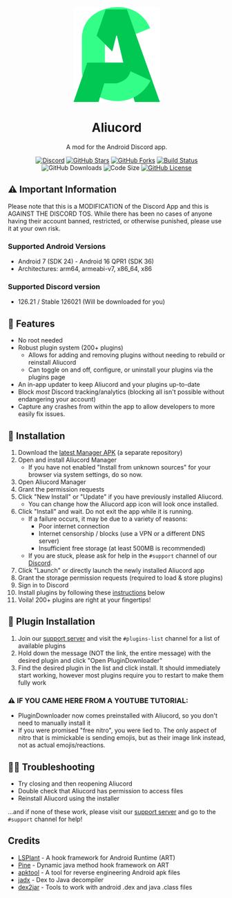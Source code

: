 <div align="center">
    <img src=".github/assets/aliucord.svg" alt="Aliucord Logo" width="200" />
    <h1>Aliucord</h1>
    <p>A mod for the Android Discord app.</p>

[![Discord](https://img.shields.io/discord/811255666990907402?logo=discord&logoColor=white&style=for-the-badge&color=5865F2)](https://discord.gg/EsNDvBaHVU)
[![GitHub Stars](https://img.shields.io/github/stars/Aliucord/Aliucord?logo=github&style=for-the-badge&color=ffd663)](https://github.com/Aliucord/Aliucord/stargazers)
[![GitHub Forks](https://img.shields.io/github/forks/Aliucord/Aliucord?logo=github&style=for-the-badge&color=975fff)](https://github.com/Aliucord/Aliucord/forks)
[![Build Status](https://img.shields.io/github/actions/workflow/status/Aliucord/Aliucord/build.yml?label=Build&logo=github&style=for-the-badge&branch=main)](https://nightly.link/Aliucord/Aliucord/workflows/build/main/app.zip)
![GitHub Downloads](https://img.shields.io/github/downloads/Aliucord/Aliucord/total?style=for-the-badge&logo=github)
![Code Size](https://img.shields.io/github/languages/code-size/Aliucord/Aliucord?style=for-the-badge&color=181717)
[![GitHub License](https://img.shields.io/github/license/Aliucord/Aliucord?style=for-the-badge&color=181717)](https://github.com/Aliucord/Aliucord/blob/main/LICENSE)

</div>

## ⚠️ Important Information

Please note that this is a MODIFICATION of the Discord App and this is AGAINST THE DISCORD TOS.
While there has been no cases of anyone having their account banned, restricted, or otherwise punished, please use it at your own risk.

### Supported Android Versions

- Android 7 (SDK 24) - Android 16 QPR1 (SDK 36)
- Architectures: arm64, armeabi-v7, x86_64, x86

### Supported Discord version

- 126.21 / Stable 126021 (Will be downloaded for you)

## 🎨 Features

- No root needed
- Robust plugin system (200+ plugins)
    - Allows for adding and removing plugins without needing to rebuild or reinstall Aliucord
    - Can toggle on and off, configure, or uninstall your plugins via the plugins page
- An in-app updater to keep Aliucord and your plugins up-to-date
- Block *most* Discord tracking/analytics (blocking all isn't possible without endangering your account)
- Capture any crashes from within the app to allow developers to more easily fix issues.

## 📲 Installation

1. Download the [latest Manager APK](https://github.com/Aliucord/Manager/releases/latest) (a separate repository)
2. Open and install Aliucord Manager
    - If you have not enabled "Install from unknown sources" for your browser via system settings, do so now.
3. Open Aliucord Manager
4. Grant the permission requests
5. Click "New Install" or "Update" if you have previously installed Aliucord.
    - You can change how the Aliucord app icon will look once installed.
6. Click "Install" and wait. Do not exit the app while it is running.
    - If a failure occurs, it may be due to a variety of reasons:
        - Poor internet connection
        - Internet censorship / blocks (use a VPN or a different DNS server)
        - Insufficient free storage (at least 500MB is recommended)
    - If you are stuck, please ask for help in the `#support` channel of our [Discord](https://discord.gg/EsNDvBaHVU0).
7. Click "Launch" or directly launch the newly installed Aliucord app
8. Grant the storage permission requests (required to load & store plugins)
9. Sign in to Discord
10. Install plugins by following these [instructions](#-plugin-installation) below
11. Voila! 200+ plugins are right at your fingertips!

## 🔌 Plugin Installation

1. Join our [support server](https://discord.gg/EsNDvBaHVU) and visit the `#plugins-list` channel for a list of available plugins
2. Hold down the message (NOT the link, the entire message) with the desired plugin and click "Open PluginDownloader"
3. Find the desired plugin in the list and click install. It should immediately start working, however most plugins require you to
   restart to make them fully work

### ⚠️ IF YOU CAME HERE FROM A YOUTUBE TUTORIAL:

- PluginDownloader now comes preinstalled with Aliucord, so you don't need to manually install it
- If you were promised "free nitro", you were lied to. The only aspect of nitro that is mimickable is sending emojis,
  but as their image link instead, not as actual emojis/reactions.

## 🚬🐛 Troubleshooting

- Try closing and then reopening Aliucord
- Double check that Aliucord has permission to access files
- Reinstall Aliucord using the installer

...and if none of these work, please visit our [support server](https://discord.gg/EsNDvBaHVU) and go to the `#support` channel for help!

## Credits

- [LSPlant](https://github.com/LSPosed/LSPlant) - A hook framework for Android Runtime (ART)
- [Pine](https://github.com/canyie/pine) - Dynamic java method hook framework on ART
- [apktool](https://ibotpeaches.github.io/Apktool/) - A tool for reverse engineering Android apk files
- [jadx](https://github.com/skylot/jadx) - Dex to Java decompiler
- [dex2jar](https://github.com/pxb1988/dex2jar) - Tools to work with android .dex and java .class files
